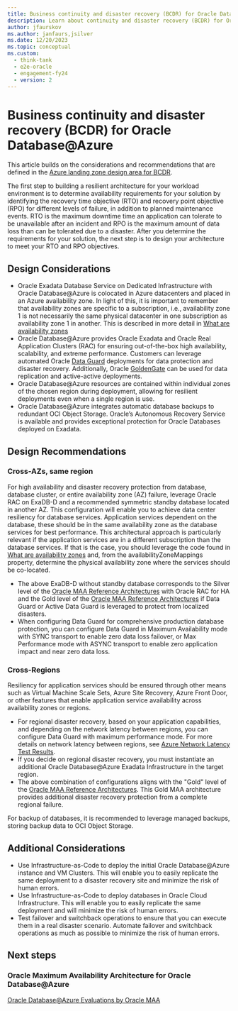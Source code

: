 ```yaml
---
title: Business continuity and disaster recovery (BCDR) for Oracle Database@Azure
description: Learn about continuity and disaster recovery (BCDR) for Oracle Database@Azure.
author: jfaurskov
ms.author: janfaurs,jsilver
ms.date: 12/20/2023
ms.topic: conceptual
ms.custom: 
  - think-tank
  - e2e-oracle
  - engagement-fy24
  - version: 2
--- 
```



# Business continuity and disaster recovery (BCDR) for Oracle Database@Azure

This article builds on the considerations and recommendations that are defined in the [Azure landing zone design area for BCDR](../../ready/landing-zone/design-area/management-business-continuity-disaster-recovery.md). 


The first step to building a resilient architecture for your workload environment is to determine availability requirements for your solution by identifying the recovery time objective (RTO) and recovery point objective (RPO) for different levels of failure, in addition to planned maintenance events. RTO is the maximum downtime time an application can tolerate to be unavailable after an incident and RPO is the maximum amount of data loss than can be tolerated due to a disaster. After you determine the requirements for your solution, the next step is to design your architecture to meet your RTO and RPO objectives. 

## Design Considerations

- Oracle Exadata Database Service on Dedicated Infrastructure with Oracle Database@Azure is colocated in Azure datacenters and placed in an Azure availability zone. In light of this, it is important to remember that availability zones are specific to a subscription, i.e., availability zone 1 is not necessarily the same physical datacenter in one subscription as availability zone 1 in another. This is described in more detail in  [What are availability zones](/azure/reliability/availability-zones-overview?tabs=azure-cli#physical-and-logical-availability-zones)
- Oracle Database@Azure provides Oracle Exadata and Oracle Real Application Clusters (RAC) for ensuring out-of-the-box high availability, scalability, and extreme performance. Customers can leverage automated Oracle [Data Guard](https://www.oracle.com/database/data-guard/) deployments for data protection and disaster recovery. Additionally, Oracle [GoldenGate](https://www.oracle.com/integration/goldengate/) can be used for data replication and active-active deployments.
- Oracle Database@Azure resources are contained within individual zones of the chosen region during deployment, allowing for resilient deployments even when a single region is use.
- Oracle Database@Azure integrates automatic database backups to redundant OCI Object Storage. Oracle’s Autonomous Recovery Service is available and provides exceptional protection for Oracle Databases deployed on Exadata.


## Design Recommendations

### Cross-AZs, same region

For high availability and disaster recovery protection from database, database cluster, or entire availability zone (AZ) failure, leverage Oracle RAC on ExaDB-D and a recommended symmetric standby database located in another AZ. This configuration will enable you to achieve data center resiliency for database services. Application services dependent on the database, these should be in the same availability zone as the database services for best performance. This architectural approach is particularly relevant if the application services are in a different subscription than the database services. If that is the case, you should leverage the code found in [What are availability zones](https://learn.microsoft.com/azure/reliability/availability-zones-overview?tabs=azure-cli#physical-and-logical-availability-zones) and, from the availabilityZoneMappings property, determine the physical availability zone where the services should be co-located.


- The above ExaDB-D without standby database corresponds to the Silver level of the [Oracle MAA Reference Architectures](https://docs.oracle.com/en/database/oracle/oracle-database/19/haiad/) with Oracle RAC for HA and the Gold level of the [Oracle MAA Reference Architectures](https://docs.oracle.com/en/database/oracle/oracle-database/19/haiad/) if Data Guard or Active Data Guard is leveraged to protect from localized disasters.
- When configuring Data Guard for comprehensive production database protection, you can configure Data Guard in Maximum Availability mode with SYNC transport to enable zero data loss failover, or Max Performance mode with ASYNC transport to enable zero application impact and near zero data loss.


### Cross-Regions
Resiliency for application services should be ensured through other means such as Virtual Machine Scale Sets, Azure Site Recovery, Azure Front Door, or other features that enable application service availability across availability zones or regions.


  - For regional disaster recovery, based on your application capabilities, and depending on the network latency between regions, you can configure Data Guard with maximum performance mode. For more details on network latency between regions, see [Azure Network Latency Test Results](https://learn.microsoft.com/azure/networking/azure-network-latency).
  - If you decide on regional disaster recovery, you must instantiate an additional Oracle Database@Azure Exadata Infrastructure in the target region.
  - The above combination of configurations aligns with the "Gold" level of the [Oracle MAA Reference Architectures](https://docs.oracle.com/en/database/oracle/oracle-database/19/haiad/). This Gold MAA architecture provides additional disaster recovery protection from a complete regional failure. 


For backup of databases, it is recommended to leverage managed backups, storing backup data to OCI Object Storage. 

## Additional Considerations

- Use Infrastructure-as-Code to deploy the initial Oracle Database@Azure instance and VM Clusters. This will enable you to easily replicate the same deployment to a disaster recovery site and minimize the risk of human errors.
- Use Infrastructure-as-Code to deploy databases in Oracle Cloud Infrastructure. This will enable you to easily replicate the same deployment and will minimize the risk of human errors.
- Test failover and switchback operations to ensure that you can execute them in a real disaster scenario. Automate failover and switchback operations as much as possible to minimize the risk of human errors.

## Next steps

### Oracle Maximum Availability Architecture for Oracle Database@Azure

[Oracle Database@Azure Evaluations by Oracle MAA](https://docs.oracle.com/en/database/oracle/oracle-database/19/haovw/db-azure1.html#GUID-91572193-DF8E-4D7A-AF65-7A803B89E840)
